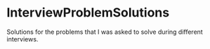 # InterviewProblemSolutions
Solutions for the problems that I was asked to solve during different interviews. 
